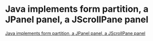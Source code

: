 # Java implements form partition, a JPanel panel, a JScrollPane panel
[Java implements form partition, a JPanel panel, a JScrollPane panel](https://aiwithcloud.com/2022/09/19/java_implements_form_partition_a_jpanel_panel_a_jscrollpane_panel/)